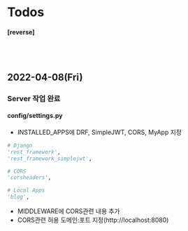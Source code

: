 # Todos
#### [reverse]
<br/><br/>

## 2022-04-08(Fri)

### Server 작업 완료
#### config/settings.py
* INSTALLED_APPS에 DRF, SimpleJWT, CORS, MyApp 지정
```python
# Django
'rest_framework',
'rest_framework_simplejwt',

# CORS
'corsheaders',

# Local Apps
'blog',
```
* MIDDLEWARE에 CORS관련 내용 추가
* CORS관련 허용 도메인:포트 지정(http://localhost:8080)
